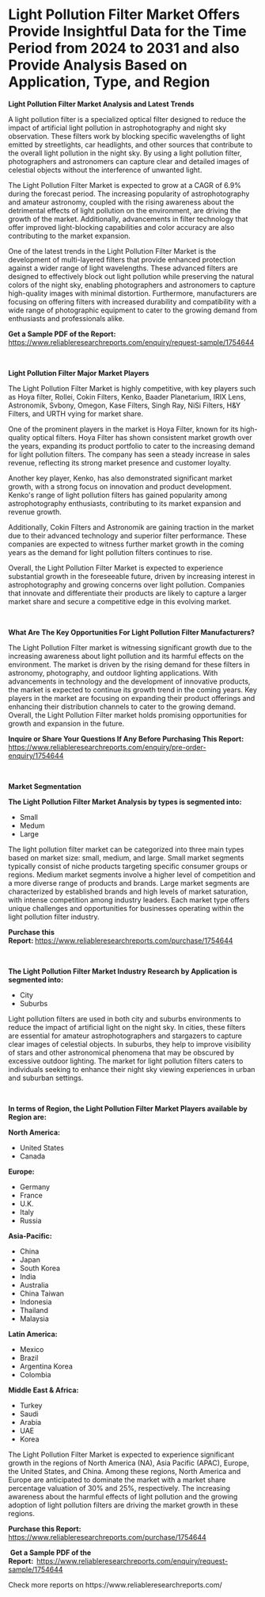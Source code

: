 <p><h1>Light Pollution Filter Market Offers Provide Insightful Data for the Time Period from 2024 to 2031 and also Provide Analysis Based on Application, Type, and Region</h1></p><p><strong>Light Pollution Filter Market Analysis and Latest Trends</strong></p>
<p><p>A light pollution filter is a specialized optical filter designed to reduce the impact of artificial light pollution in astrophotography and night sky observation. These filters work by blocking specific wavelengths of light emitted by streetlights, car headlights, and other sources that contribute to the overall light pollution in the night sky. By using a light pollution filter, photographers and astronomers can capture clear and detailed images of celestial objects without the interference of unwanted light.</p><p>The Light Pollution Filter Market is expected to grow at a CAGR of 6.9% during the forecast period. The increasing popularity of astrophotography and amateur astronomy, coupled with the rising awareness about the detrimental effects of light pollution on the environment, are driving the growth of the market. Additionally, advancements in filter technology that offer improved light-blocking capabilities and color accuracy are also contributing to the market expansion.</p><p>One of the latest trends in the Light Pollution Filter Market is the development of multi-layered filters that provide enhanced protection against a wider range of light wavelengths. These advanced filters are designed to effectively block out light pollution while preserving the natural colors of the night sky, enabling photographers and astronomers to capture high-quality images with minimal distortion. Furthermore, manufacturers are focusing on offering filters with increased durability and compatibility with a wide range of photographic equipment to cater to the growing demand from enthusiasts and professionals alike.</p></p>
<p><strong>Get a Sample PDF of the Report:&nbsp;</strong> <a href="https://www.reliableresearchreports.com/enquiry/request-sample/1754644">https://www.reliableresearchreports.com/enquiry/request-sample/1754644</a></p>
<p>&nbsp;</p>
<p><strong>Light Pollution Filter Major Market Players</strong></p>
<p><p>The Light Pollution Filter Market is highly competitive, with key players such as Hoya filter, Rollei, Cokin Filters, Kenko, Baader Planetarium, IRIX Lens, Astronomik, Svbony, Omegon, Kase Filters, Singh Ray, NiSi Filters, H&Y Filters, and URTH vying for market share. </p><p>One of the prominent players in the market is Hoya Filter, known for its high-quality optical filters. Hoya Filter has shown consistent market growth over the years, expanding its product portfolio to cater to the increasing demand for light pollution filters. The company has seen a steady increase in sales revenue, reflecting its strong market presence and customer loyalty.</p><p>Another key player, Kenko, has also demonstrated significant market growth, with a strong focus on innovation and product development. Kenko's range of light pollution filters has gained popularity among astrophotography enthusiasts, contributing to its market expansion and revenue growth.</p><p>Additionally, Cokin Filters and Astronomik are gaining traction in the market due to their advanced technology and superior filter performance. These companies are expected to witness further market growth in the coming years as the demand for light pollution filters continues to rise.</p><p>Overall, the Light Pollution Filter Market is expected to experience substantial growth in the foreseeable future, driven by increasing interest in astrophotography and growing concerns over light pollution. Companies that innovate and differentiate their products are likely to capture a larger market share and secure a competitive edge in this evolving market.</p></p>
<p>&nbsp;</p>
<p><strong>What Are The Key Opportunities For Light Pollution Filter Manufacturers?</strong></p>
<p><p>The Light Pollution Filter market is witnessing significant growth due to the increasing awareness about light pollution and its harmful effects on the environment. The market is driven by the rising demand for these filters in astronomy, photography, and outdoor lighting applications. With advancements in technology and the development of innovative products, the market is expected to continue its growth trend in the coming years. Key players in the market are focusing on expanding their product offerings and enhancing their distribution channels to cater to the growing demand. Overall, the Light Pollution Filter market holds promising opportunities for growth and expansion in the future.</p></p>
<p><strong>Inquire or Share Your Questions If Any Before Purchasing This Report:</strong> <a href="https://www.reliableresearchreports.com/enquiry/pre-order-enquiry/1754644">https://www.reliableresearchreports.com/enquiry/pre-order-enquiry/1754644</a></p>
<p>&nbsp;</p>
<p><strong>Market Segmentation</strong></p>
<p><strong>The Light Pollution Filter Market Analysis by types is segmented into:</strong></p>
<p><ul><li>Small</li><li>Medum</li><li>Large</li></ul></p>
<p><p>The light pollution filter market can be categorized into three main types based on market size: small, medium, and large. Small market segments typically consist of niche products targeting specific consumer groups or regions. Medium market segments involve a higher level of competition and a more diverse range of products and brands. Large market segments are characterized by established brands and high levels of market saturation, with intense competition among industry leaders. Each market type offers unique challenges and opportunities for businesses operating within the light pollution filter industry.</p></p>
<p><strong>Purchase this Report:&nbsp;</strong><a href="https://www.reliableresearchreports.com/purchase/1754644">https://www.reliableresearchreports.com/purchase/1754644</a></p>
<p>&nbsp;</p>
<p><strong>The Light Pollution Filter Market Industry Research by Application is segmented into:</strong></p>
<p><ul><li>City</li><li>Suburbs</li></ul></p>
<p><p>Light pollution filters are used in both city and suburbs environments to reduce the impact of artificial light on the night sky. In cities, these filters are essential for amateur astrophotographers and stargazers to capture clear images of celestial objects. In suburbs, they help to improve visibility of stars and other astronomical phenomena that may be obscured by excessive outdoor lighting. The market for light pollution filters caters to individuals seeking to enhance their night sky viewing experiences in urban and suburban settings.</p></p>
<p>&nbsp;</p>
<p><strong>In terms of Region, the Light Pollution Filter Market Players available by Region are:</strong></p>
<p>
    <p> <strong> North America: </strong>
        <ul>
            <li>United States</li>
            <li>Canada</li>
        </ul>
        </p> 
    <p> <strong> Europe: </strong>
        <ul>
            <li>Germany</li>
            <li>France</li>
            <li>U.K.</li>
            <li>Italy</li>
            <li>Russia</li>
        </ul>
        </p> 
    <p> <strong> Asia-Pacific: </strong>
        <ul>
            <li>China</li>
            <li>Japan</li>
            <li>South Korea</li>
            <li>India</li>
            <li>Australia</li>
            <li>China Taiwan</li>
            <li>Indonesia</li>
            <li>Thailand</li>
            <li>Malaysia</li>
        </ul>
        </p> 
    <p> <strong> Latin America: </strong>
        <ul>
            <li>Mexico</li>
            <li>Brazil</li>
            <li>Argentina Korea</li>
            <li>Colombia</li>
        </ul>
        </p> 
    <p> <strong> Middle East & Africa: </strong>
        <ul>
            <li>Turkey</li>
            <li>Saudi</li>
            <li>Arabia</li>
            <li>UAE</li>
            <li>Korea</li>
        </ul>
    </p>
    </p>
<p><p>The Light Pollution Filter Market is expected to experience significant growth in the regions of North America (NA), Asia Pacific (APAC), Europe, the United States, and China. Among these regions, North America and Europe are anticipated to dominate the market with a market share percentage valuation of 30% and 25%, respectively. The increasing awareness about the harmful effects of light pollution and the growing adoption of light pollution filters are driving the market growth in these regions.</p></p>
<p><strong>Purchase this Report: </strong><a href="https://www.reliableresearchreports.com/purchase/1754644">https://www.reliableresearchreports.com/purchase/1754644</a></p>
<p>&nbsp;<strong>Get a Sample PDF of the Report:&nbsp;&nbsp;</strong><a href="https://www.reliableresearchreports.com/enquiry/request-sample/1754644">https://www.reliableresearchreports.com/enquiry/request-sample/1754644</a></p>
<p><strong></strong></p>
<p>Check more reports on https://www.reliableresearchreports.com/</p>
